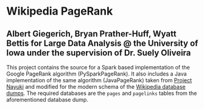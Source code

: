 # Wikipedia PageRank
## Albert Giegerich, Bryan Prather-Huff, Wyatt Bettis for Large Data Analysis @ the University of Iowa under the supervision of Dr. Suely Oliveira

This project contains the source for a Spark based implementation of the Google PageRank algorithm (PySparkPageRank). It also includes a Java implementation of the same algorithm (JavaPageRank) taken from [Project Nayuki](https://www.nayuki.io/page/computing-wikipedias-internal-pageranks) and modified for the modern schema of the [Wikipedia database dumps](https://dumps.wikimedia.org/). The required databases are the `pages` and `pagelinks` tables from the aforementioned database dump.
